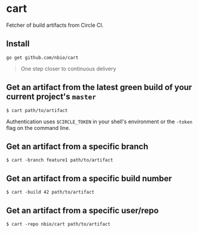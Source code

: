 # cart
Fetcher of build artifacts from Circle CI.

## Install
`go get github.com/nbio/cart`

> One step closer to continuous delivery

## Get an artifact from the latest green build of your current project's `master`

``` console
$ cart path/to/artifact
```

Authentication uses `$CIRCLE_TOKEN` in your shell's environment or the `-token` flag on the command line.

## Get an artifact from a specific branch

``` console
$ cart -branch feature1 path/to/artifact
```

## Get an artifact from a specific build number

``` console
$ cart -build 42 path/to/artifact
```

## Get an artifact from a specific user/repo

``` console
$ cart -repo nbio/cart path/to/artifact
```
